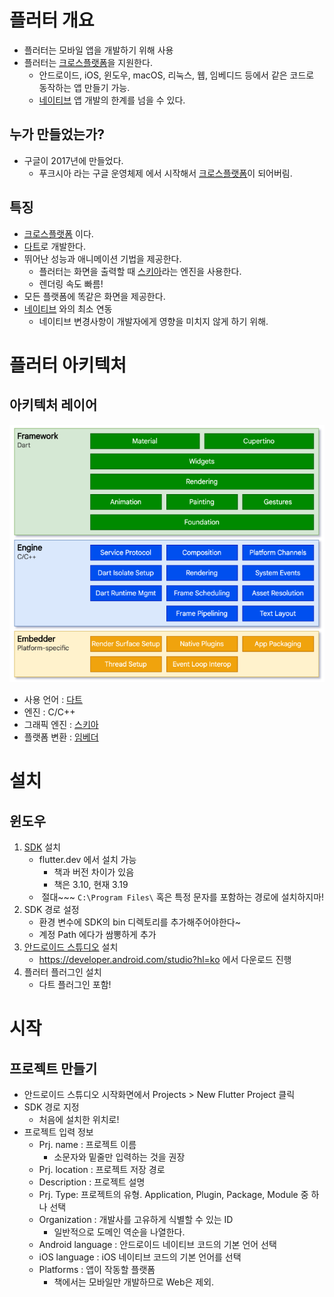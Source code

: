 # 플러터 개요
- 플러터는 모바일 앱을 개발하기 위해 사용
- 플러터는 [크로스플랫폼](../etc/크로스플랫폼.md)을 지원한다.
	- 안드로이드, iOS, 윈도우, macOS, 리눅스, 웹, 임베디드 등에서 같은 코드로 동작하는 앱 만들기 가능.
	- [네이티브](../etc/네이티브.md) 앱 개발의 한계를 넘을 수 있다.
## 누가 만들었는가?
* 구글이 2017년에 만들었다.
	* 푸크시아 라는 구글 운영체제 에서 시작해서 [크로스플랫폼](../etc/크로스플랫폼.md)이 되어버림.


## 특징
* [크로스플랫폼](../etc/크로스플랫폼.md) 이다.
* [다트](../etc/다트.md)로 개발한다.
* 뛰어난 성능과 애니메이션 기법을 제공한다.
	* 플러터는 화면을 출력할 때 [스키아](../etc/스키아.md)라는 엔진을 사용한다.
	* 렌더링 속도 빠름!
* 모든 플랫폼에 똑같은 화면을 제공한다.
* [네이티브](../etc/네이티브.md) 와의 최소 연동
	* 네이티브 변경사항이 개발자에게 영향을 미치지 않게 하기 위해.

# 플러터 아키텍처

## 아키텍처 레이어
![Pasted image 20240222221613](../etc/Pasted%20image%2020240222221613.png)

* 사용 언어 : [다트](../etc/다트.md)
* 엔진 : C/C++
* 그래픽 엔진 : [스키아](../etc/스키아.md)
* 플랫폼 변환 : [임베더](../etc/임베더.md)
# 설치
## 윈도우
1. [SDK](../etc/SDK.md) 설치
	* flutter.dev 에서 설치 가능
		*  책과 버전 차이가 있음
		*  책은 3.10, 현재 3.19
	*  절대~~~ `C:\Program Files\` 혹은 특정 문자를 포함하는 경로에 설치하지마!
2. SDK 경로 설정
	* 환경 변수에 SDK의 bin 디렉토리를 추가해주어야한다~
	* 계정 Path 에다가 쌈뽕하게 추가
3.  [안드로이드 스튜디오](../etc/안드로이드%20스튜디오.md) 설치 
	* https://developer.android.com/studio?hl=ko 에서 다운로드 진행
4.  플러터 플러그인 설치
	* 다트 플러그인 포함!

# 시작
## 프로젝트 만들기
* 안드로이드 스튜디오 시작화면에서 Projects > New Flutter Project 클릭
* SDK 경로 지정
	* 처음에 설치한 위치로!
* 프로젝트 입력 정보
	* Prj. name : 프로젝트 이름
		* 소문자와 밑줄만 입력하는 것을 권장
	* Prj. location : 프로젝트 저장 경로
	* Description : 프로젝트 설명
	* Prj. Type: 프로젝트의 유형. Application, Plugin, Package, Module 중 하나 선택
	* Organization : 개발사를 고유하게 식별할 수 있는 ID
		* 일반적으로 도메인 역순을 나열한다.
	* Android language : 안드로이드 네이티브 코드의 기본 언어 선택
	* iOS language : iOS 네이티브 코드의 기본 언어를 선택
	* Platforms : 앱이 작동할 플랫폼
		* 책에서는 모바일만 개발하므로 Web은 제외.